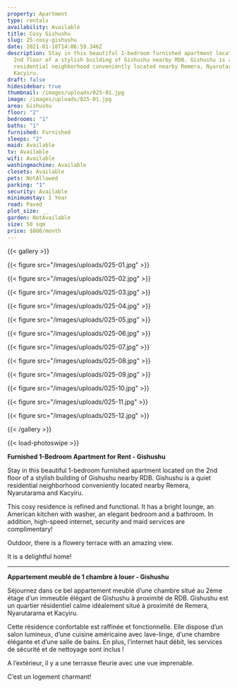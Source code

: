 ```yaml
---
property: Apartment
type: rentals
availability: Available
title: Cosy Gishushu
slug: 25-cosy-gishushu
date: 2021-01-18T14:06:59.346Z
description: Stay in this beautiful 1-bedroom furnished apartment located on the
  2nd floor of a stylish building of Gishushu nearby RDB. Gishushu is a quiet
  residential neighborhood conveniently located nearby Remera, Nyarutarama and
  Kacyiru.
draft: false
hidesidebar: true
thumbnail: /images/uploads/025-01.jpg
image: /images/uploads/025-01.jpg
area: Gishushu
floor: "2"
bedrooms: "1"
baths: "1"
furnished: Furnished
sleeps: "2"
maid: Available
tv: Available
wifi: Available
washingmachine: Available
closets: Available
pets: NotAllowed
parking: "1"
security: Available
minimumstay: 1 Year
road: Paved
plot_size: __
garden: NotAvailable
size: 50 sqm
price: $800/month
---
```

{{< gallery >}}

{{< figure src="/images/uploads/025-01.jpg" >}}

{{< figure src="/images/uploads/025-02.jpg" >}}

{{< figure src="/images/uploads/025-03.jpg" >}}

{{< figure src="/images/uploads/025-04.jpg" >}}

{{< figure src="/images/uploads/025-05.jpg" >}}

{{< figure src="/images/uploads/025-06.jpg" >}}

{{< figure src="/images/uploads/025-07.jpg" >}}

{{< figure src="/images/uploads/025-08.jpg" >}}

{{< figure src="/images/uploads/025-09.jpg" >}}

{{< figure src="/images/uploads/025-10.jpg" >}}

{{< figure src="/images/uploads/025-11.jpg" >}}

{{< figure src="/images/uploads/025-12.jpg" >}}

{{< /gallery >}}

{{< load-photoswipe >}}

**Furnished 1-Bedroom Apartment for Rent - Gishushu**

Stay in this beautiful 1-bedroom furnished apartment located on the 2nd floor of a stylish building of Gishushu nearby RDB. Gishushu is a quiet residential neighborhood conveniently located nearby Remera, Nyarutarama and Kacyiru.

This cosy residence is refined and functional. It has a bright lounge, an American kitchen with washer, an elegant bedroom and a bathroom. In addition, high-speed internet, security and maid services are complimentary!

Outdoor, there is a flowery terrace with an amazing view.

It is a delightful home!

- - -

**Appartement meublé de 1 chambre à louer - Gishushu**

Séjournez dans ce bel appartement meublé d’une chambre situé au 2ème étage d’un immeuble élégant de Gishushu à proximité de RDB. Gishushu est un quartier résidentiel calme idéalement situé à proximité de Remera, Nyarutarama et Kacyiru.

Cette résidence confortable est raffinée et fonctionnelle. Elle dispose d’un salon lumineux, d’une cuisine américaine avec lave-linge, d’une chambre élégante et d’une salle de bains. En plus, l’internet haut débit, les services de sécurité et de nettoyage sont inclus !

A l’extérieur, il y a une terrasse fleurie avec une vue imprenable.

C’est un logement charmant!